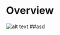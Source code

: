 # Overview 
![alt text](https://https://github.com/PaulWZZtoLA/Single-snapshot-Hyperspectral-Phasor-Camera-SHy-Cam/blob/main/misc/Picture1.jpg "SHy-Cam")
##asd